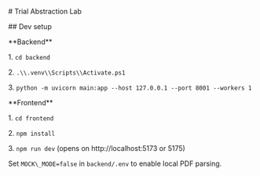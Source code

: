 \# Trial Abstraction Lab



\## Dev setup

\*\*Backend\*\*

1\. `cd backend`

2\. `.\\.venv\\Scripts\\Activate.ps1`

3\. `python -m uvicorn main:app --host 127.0.0.1 --port 8001 --workers 1`



\*\*Frontend\*\*

1\. `cd frontend`

2\. `npm install`

3\. `npm run dev` (opens on http://localhost:5173 or 5175)



Set `MOCK\_MODE=false` in `backend/.env` to enable local PDF parsing.



